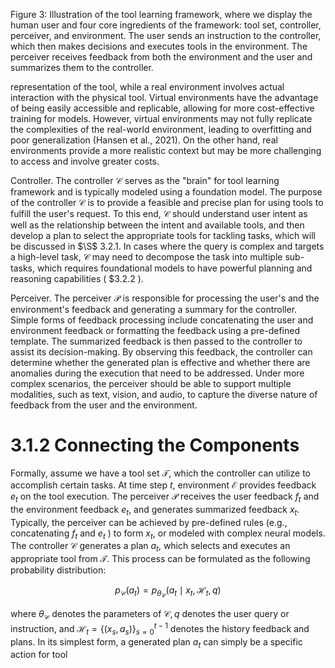 

Figure 3: Illustration of the tool learning framework, where we display the human user and four core ingredients of the framework: tool set, controller, perceiver, and environment. The user sends an instruction to the controller, which then makes decisions and executes tools in the environment. The perceiver receives feedback from both the environment and the user and summarizes them to the controller.

representation of the tool, while a real environment involves actual interaction with the physical tool. Virtual environments have the advantage of being easily accessible and replicable, allowing for more cost-effective training for models. However, virtual environments may not fully replicate the complexities of the real-world environment, leading to overfitting and poor generalization (Hansen et al., 2021). On the other hand, real environments provide a more realistic context but may be more challenging to access and involve greater costs.

Controller. The controller $\mathcal{C}$ serves as the "brain" for tool learning framework and is typically modeled using a foundation model. The purpose of the controller $\mathcal{C}$ is to provide a feasible and precise plan for using tools to fulfill the user's request. To this end, $\mathcal{C}$ should understand user intent as well as the relationship between the intent and available tools, and then develop a plan to select the appropriate tools for tackling tasks, which will be discussed in $\S$ 3.2.1. In cases where the query is complex and targets a high-level task, $\mathcal{C}$ may need to decompose the task into multiple sub-tasks, which requires foundational models to have powerful planning and reasoning capabilities ( $\$ 3.2 .2$ ).

Perceiver. The perceiver $\mathcal{P}$ is responsible for processing the user's and the environment's feedback and generating a summary for the controller. Simple forms of feedback processing include concatenating the user and environment feedback or formatting the feedback using a pre-defined template. The summarized feedback is then passed to the controller to assist its decision-making. By observing this feedback, the controller can determine whether the generated plan is effective and whether there are anomalies during the execution that need to be addressed. Under more complex scenarios, the perceiver should be able to support multiple modalities, such as text, vision, and audio, to capture the diverse nature of feedback from the user and the environment.

# 3.1.2 Connecting the Components 

Formally, assume we have a tool set $\mathcal{T}$, which the controller can utilize to accomplish certain tasks. At time step $t$, environment $\mathcal{E}$ provides feedback $e_{t}$ on the tool execution. The perceiver $\mathcal{P}$ receives the user feedback $f_{t}$ and the environment feedback $e_{t}$, and generates summarized feedback $x_{t}$. Typically, the perceiver can be achieved by pre-defined rules (e.g., concatenating $f_{t}$ and $e_{t}$ ) to form $x_{t}$, or modeled with complex neural models. The controller $\mathcal{C}$ generates a plan $a_{t}$, which selects and executes an appropriate tool from $\mathcal{T}$. This process can be formulated as the following probability distribution:

$$
p_{\mathcal{C}}\left(a_{t}\right)=p_{\theta_{\mathcal{C}}}\left(a_{t} \mid x_{t}, \mathcal{H}_{t}, q\right)
$$

where $\theta_{\mathcal{C}}$ denotes the parameters of $\mathcal{C}, q$ denotes the user query or instruction, and $\mathcal{H}_{t}=\left\{\left(x_{s}, a_{s}\right)\right\}_{s=0}^{t-1}$ denotes the history feedback and plans. In its simplest form, a generated plan $a_{t}$ can simply be a specific action for tool


